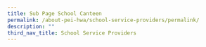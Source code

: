 ```yaml
---
title: Sub Page School Canteen
permalink: /about-pei-hwa/school-service-providers/permalink/
description: ""
third_nav_title: School Service Providers
---
```

